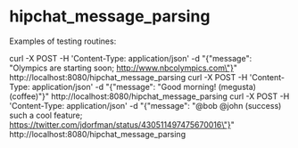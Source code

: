 # hipchat_message_parsing


Examples of testing routines:

curl -X POST -H 'Content-Type: application/json' -d "{\"message\": \"Olympics are starting soon; http://www.nbcolympics.com\"}" http://localhost:8080/hipchat_message_parsing
curl -X POST -H 'Content-Type: application/json' -d "{\"message\": \"Good morning! (megusta) (coffee)\"}" http://localhost:8080/hipchat_message_parsing
curl -X POST -H 'Content-Type: application/json' -d "{\"message\": \"@bob @john (success) such a cool feature; https://twitter.com/jdorfman/status/430511497475670016\"}" http://localhost:8080/hipchat_message_parsing
